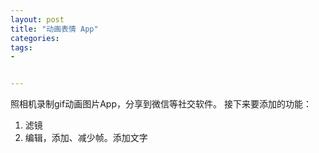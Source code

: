 ```yaml
---
layout: post
title: "动画表情 App"
categories:
tags:
- 


---
```


照相机录制gif动画图片App，分享到微信等社交软件。
接下来要添加的功能：
1. 滤镜
2. 编辑，添加、减少帧。添加文字
